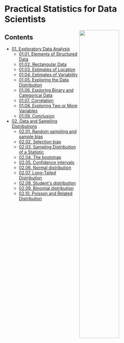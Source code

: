 <!--
Filename: 	note.md
Project: 	/Users/shume/Developer/stat/PracticalStatisticsForDataScientists
Author: 	shumez <https://github.com/shumez>
Created: 	2019-05-19 13:10:6
Modified: 	2019-06-12 14:40:57
-----
Copyright (c) 2019 shumez
-->

# Practical Statistics for Data Scientists

[![][cover]][cover]

## Contents

* [01. Exploratory Data Analysis][01]
    * [01.01. Elements of Structured Data][0101]
    * [01.02. Rectangular Data][0102]
    * [01.03. Estimates of Location][0103]
    * [01.04. Estimates of Variability][0104]
    * [01.05. Exploring the Data Distribution][0105]
    * [01.06. Exploring Binary and Categorical Data][0106]
    * [01.07. Correlation][0107]
    * [01.08. Exploring Two or More Variables][0108]
    * [01.09. Conclusion][0109]
* [02. Data and Sampling Distributions][02]
    * [02.01. Random sampling and sample bias][0201]
    * [02.02. Selection bias][0202]
    * [02.03. Sampling Distribution of a Statistic][0203]
    * [02.04. The bootstrap][0204]
    * [02.05. Confidence intervals][0205]
    * [02.06. Normal distribution][0206]
    * [02.07. Long-Tailed Distribution][0207]
    * [02.08. Student's distribution][0208]
    * [02.09. Binomial distribution][0209]
    * [02.10. Poisson and Related Distribution][0210]

## 




##
<!-- toc -->
[01]: 01/index.md
[0101]: 01/#0101_elements_of_structured_data
[0102]: 01/#0102_rectangular_data
[0103]: 01#0103_estimated_of_location
[0104]: 01/#0104_estimates_of_variability
[0105]: 01/#0105_exploring_the_data_distribution
[0106]: 01/#0106_exploring_binary_and_categorical_data
[0107]: 01/#0107_correlation
[0108]: 01/#0108_exploring_two_or_more_variables
[0109]: 01/#0109_conclusion

[02]: 02/index.md
[0201]: 02/#0201_random_sampling_and_sample_bias
[0202]: 02/#0202_selection_bias
[0203]: 02/#0203_sampling_distribution_of_a_statistic
[0204]: 02/#0204_the_bootstrap
[0205]: 02/#0205_confidence_intervals
[0206]: 02/#0206_normal_distribution
[0207]: 02/#0207_long-tailed_distribution
[0208]: 02/#0208_students_distribution
[0209]: 02/#0209_binomial_distribution
[0210]: 02/#0210_poisson_and_related_distribution

<!-- ref -->

<!-- fig -->
[cover]: https://images-na.ssl-images-amazon.com/images/I/512lbb4iOyL._SX379_BO1,204,203,200_.jpg

<style type="text/css">
	img{width: 51%; float: right;}
</style>